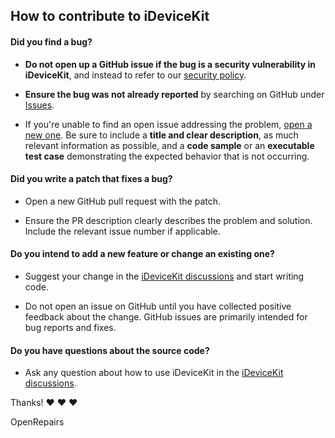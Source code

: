 ## How to contribute to iDeviceKit

#### **Did you find a bug?**

* **Do not open up a GitHub issue if the bug is a security vulnerability
  in iDeviceKit**, and instead to refer to our [security policy](https://github.com/OpenRepairs/iDeviceKit/blob/master/SECURITY.md).

* **Ensure the bug was not already reported** by searching on GitHub under [Issues](https://github.com/openrepairs/idevicekit/issues).

* If you're unable to find an open issue addressing the problem, [open a new one](https://github.com/openrepairs/idevicekit/issues/new). Be sure to include a **title and clear description**, as much relevant information as possible, and a **code sample** or an **executable test case** demonstrating the expected behavior that is not occurring.

#### **Did you write a patch that fixes a bug?**

* Open a new GitHub pull request with the patch.

* Ensure the PR description clearly describes the problem and solution. Include the relevant issue number if applicable.

#### **Do you intend to add a new feature or change an existing one?**

* Suggest your change in the [iDeviceKit discussions](https://github.com/OpenRepairs/iDeviceKit/discussions) and start writing code.

* Do not open an issue on GitHub until you have collected positive feedback about the change. GitHub issues are primarily intended for bug reports and fixes.

#### **Do you have questions about the source code?**

* Ask any question about how to use iDeviceKit in the [iDeviceKit discussions](https://github.com/OpenRepairs/iDeviceKit/discussions).

Thanks! :heart: :heart: :heart:

OpenRepairs
